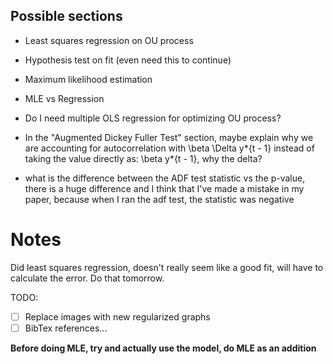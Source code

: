 ## Possible sections

- Least squares regression on OU process
- Hypothesis test on fit (even need this to continue)
- Maximum likelihood estimation
- MLE vs Regression

- Do I need multiple OLS regression for optimizing OU process?
- In the "Augmented Dickey Fuller Test" section, maybe explain why we are accounting for autocorrelation with
  \beta \Delta y*{t - 1} instead of taking the value directly as: \beta y*{t - 1}, why the delta?

- what is the difference between the ADF test statistic vs the p-value, there is a huge difference and I think
  that I've made a mistake in my paper, because when I ran the adf test, the statistic was negative

# Notes

Did least squares regression, doesn't really seem like a good fit,
will have to calculate the error. Do that tomorrow.


TODO:
 - [ ] Replace images with new regularized graphs
 - [ ] BibTex references...

**Before doing MLE, try and actually use the model, do MLE as an addition**

